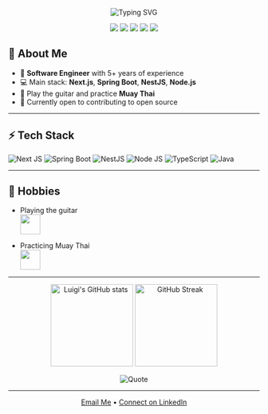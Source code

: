 <!-- Banner (animated SVG or GIF) -->
<p align="center">
  <img src="https://readme-typing-svg.demolab.com/?lines=Hi,+I'm+Luigi+Cleffi!;Full+Stack+Engineer;Next.js+%7C+Spring+Boot+%7C+NestJS+Expert;Guitar+Player+%26+Muay+Thai+Enthusiast!&center=true&width=500&height=45&color=58A6FF&vCenter=true&pause=1000" alt="Typing SVG" />
</p>

<!-- Badges: Stack and Social -->
<p align="center">
  <a href="https://linkedin.com/in/luigicleffi" target="_blank"><img src="https://img.shields.io/badge/LinkedIn-blue?logo=linkedin&logoColor=white&label=connect" /></a>
  <img src="https://img.shields.io/badge/Next.js-000000?logo=next.js&logoColor=white" />
  <img src="https://img.shields.io/badge/Spring_Boot-6DB33F?logo=springboot&logoColor=white" />
  <img src="https://img.shields.io/badge/NestJS-E0234E?logo=nestjs&logoColor=white" />
  <img src="https://img.shields.io/badge/Node.js-339933?logo=node.js&logoColor=white" />
</p>

<!-- About Me Section -->
## 👋 About Me

- 🎯 **Software Engineer** with 5+ years of experience
- 💻 Main stack: **Next.js**, **Spring Boot**, **NestJS**, **Node.js**
- 🎸 Play the guitar and practice **Muay Thai**
- 🌱 Currently open to contributing to open source

---

<!-- Tech Stack Section, animated icons (using simple SVGs or GIFs) -->
## ⚡ Tech Stack

![Next JS](https://img.shields.io/badge/-Next.js-000?style=for-the-badge&logo=next.js)
![Spring Boot](https://img.shields.io/badge/-Spring%20Boot-6DB33F?style=for-the-badge&logo=springboot)
![NestJS](https://img.shields.io/badge/-NestJS-E0234E?style=for-the-badge&logo=nestjs)
![Node JS](https://img.shields.io/badge/-Node.js-339933?style=for-the-badge&logo=node.js)
![TypeScript](https://img.shields.io/badge/-TypeScript-3178C6?style=for-the-badge&logo=typescript&logoColor=white)
![Java](https://img.shields.io/badge/-Java-007396?style=for-the-badge&logo=java&logoColor=white)

---

<!-- Fun Section with GIFs -->
## 🎸 Hobbies

- Playing the guitar  
  <img src="https://media1.giphy.com/media/v1.Y2lkPTc5MGI3NjExdzB5czM5aGZtdXV0eDZoc3IxOTRucTE3NzNpaDc0eW9mdzA3Mzl6YyZlcD12MV9pbnRlcm5hbF9naWZfYnlfaWQmY3Q9Zw/Uelvm15VSxfYc36QKU/giphy.gif" width="40" />

- Practicing Muay Thai  
  <img src="https://media0.giphy.com/media/v1.Y2lkPTc5MGI3NjExMjBmMzdpdWt3anhxNnJtb25lN3VhOXVpdXZtb3RpeW92bTFsdXl6dSZlcD12MV9pbnRlcm5hbF9naWZfYnlfaWQmY3Q9Zw/iNLoaEpRzl93vh0sgM/giphy.gif" width="40" />

---

<!-- GitHub Stats Cards (animated stats) -->
<p align="center">
  <img src="https://github-readme-stats.vercel.app/api?username=LuigiCleffi&show_icons=true&theme=github_dark" alt="Luigi's GitHub stats" height="165" />
  <img src="https://github-readme-streak-stats.herokuapp.com/?user=LuigiCleffi&theme=github-dark-blue" alt="GitHub Streak" height="165" />
</p>

<!-- Dynamic Quotes or Fun Section -->
<p align="center">
  <img src="https://quotes-github-readme.vercel.app/api?type=horizontal&theme=dark" alt="Quote" />
</p>

---

<!-- Footer or Contact -->
<p align="center">
  <a href="mailto:luigi.dev@hotmail.com">Email Me</a> • <a href="https://linkedin.com/in/luigicleffi">Connect on LinkedIn</a>
</p>
